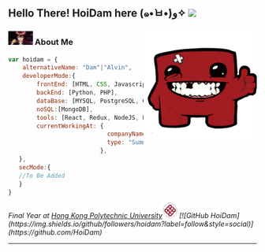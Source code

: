 <h2> Hello There! HoiDam here (๑•̀ㅂ•́)و✧ <img src="./cat.gif" width="50"></h2>
<img align='right' src="./icon.png" width="230">

### <img src="./shu.gif" width="50"> About Me   

```javascript
var hoidam = {
    alternativeName: "Dam"|"Alvin",
    developerMode:{
        frontEnd: [HTML, CSS, Javascript, Java, Python, C++],
        backEnd: [Python, PHP],
        dataBase: [MYSQL, PostgreSQL, Orcale, Access, MSSQL],
        noSQL:[MongoDB],
        tools: [React, Redux, NodeJS, Docker, Composer],
        currentWorkingAt: {
                            companyName: "Great Eagle HK",
                            type: "Summer Intern",
                          },
   },
   secMode:{
   //To Be Added
   }
}
```
<p><em>Final Year at <a href="https://www.polyu.edu.hk/">Hong Kong Polytechnic University</a><img src="./poly.png" width="30">
[![GitHub HoiDam](https://img.shields.io/github/followers/hoidam?label=follow&style=social)](https://github.com/HoiDam)

---
